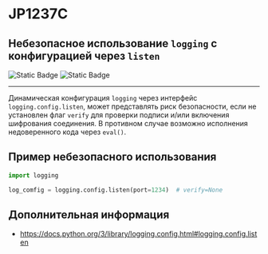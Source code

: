 # JP1237C
## Небезопасное использование `logging` с конфигурацией через `listen`

![Static Badge](https://img.shields.io/badge/%D0%A1%D1%82%D0%B5%D0%BF%D0%B5%D0%BD%D1%8C%20%D0%BA%D1%80%D0%B8%D1%82%D0%B8%D1%87%D0%BD%D0%BE%D1%81%D1%82%D0%B8-%D1%81%D1%80%D0%B5%D0%B4%D0%BD%D1%8F%D1%8F-orange?style=for-the-badge)
![Static Badge](https://img.shields.io/badge/%D0%94%D0%BE%D1%81%D1%82%D0%BE%D0%B2%D0%B5%D1%80%D0%BD%D0%BE%D1%81%D1%82%D1%8C%20%D0%BE%D0%BF%D1%80%D0%B5%D0%B4%D0%B5%D0%BB%D0%B5%D0%BD%D0%B8%D1%8F-%D0%B2%D1%8B%D1%81%D0%BE%D0%BA%D0%B0%D1%8F-crimson?style=for-the-badge)

----

Динамическая конфигурация `logging` через интерфейс `logging.config.listen`, может представлять риск безопасности, если не установлен флаг `verify` для проверки подписи и/или включения шифрования соединения. В противном случае возможно исполнения недоверенного кода через `eval()`.

## Пример небезопасного использования

```python linenums="1"
import logging

log_comfig = logging.config.listen(port=1234)  # verify=None
```

## Дополнительная информация

* <https://docs.python.org/3/library/logging.config.html#logging.config.listen>
